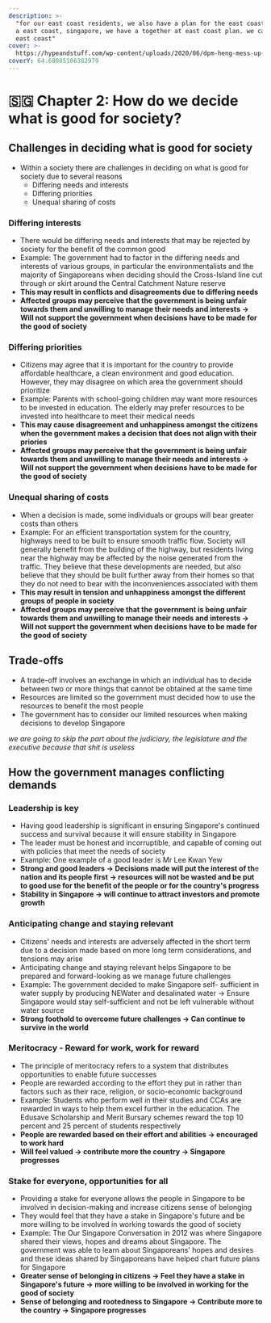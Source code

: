```yaml
---
description: >-
  "for our east coast residents, we also have a plan for the east coast. we have
  a east coast, singapore, we have a together at east coast plan. we care at
  east coast"
cover: >-
  https://hypeandstuff.com/wp-content/uploads/2020/06/dpm-heng-mess-up-nomination-day-speech-2.jpg
coverY: 64.68085106382979
---
```


# 🇸🇬 Chapter 2: How do we decide what is good for society?

## Challenges in deciding what is good for society

* Within a society there are challenges in deciding on what is good for society due to several reasons
  * Differing needs and interests
  * Differing priorities
  * Unequal sharing of costs

### Differing interests

* There would be differing needs and interests that may be rejected by society for the benefit of the common good
* Example: The government had to factor in the differing needs and interests of various groups, in particular the environmentalists and the majority of Singaporeans when deciding should the Cross-Island line cut through or skirt around the Central Catchment Nature reserve
* **This may result in conflicts and disagreements due to differing needs**
* **Affected groups may perceive that the government is being unfair towards them and unwilling to manage their needs and interests -> Will not support the government when decisions have to be made for the good of society**

### Differing priorities

* Citizens may agree that it is important for the country to provide affordable healthcare, a clean environment and good education. However, they may disagree on which area the government should prioritize
* Example: Parents with school-going children may want more resources to be invested in education. The elderly may prefer resources to be invested into healthcare to meet their medical needs
* **This may cause disagreement and unhappiness amongst the citizens when the government makes a decision that does not align with their priories**
* **Affected groups may perceive that the government is being unfair towards them and unwilling to manage their needs and interests -> Will not support the government when decisions have to be made for the good of society**

### Unequal sharing of costs

* When a decision is made, some individuals or groups will bear greater costs than others
* Example: For an efficient transportation system for the country, highways need to be built to ensure smooth traffic flow. Society will generally benefit from the building of the highway, but residents living near the highway may be affected by the noise generated from the traffic. They believe that these developments are needed, but also believe that they should be built further away from their homes so that they do not need to bear with the inconveniences associated with them
* **This may result in tension and unhappiness amongst the different groups of people in society**
* **Affected groups may perceive that the government is being unfair towards them and unwilling to manage their needs and interests -> Will not support the government when decisions have to be made for the good of society**

## Trade-offs

* A trade-off involves an exchange in which an individual has to decide between two or more things that cannot be obtained at the same time
* Resources are limited so the government must decided how to use the resources to benefit the most people
* The government has to consider our limited resources when making decisions to develop Singapore

_we are going to skip the part about the judiciary, the legislature and the executive because that shit is useless_

## How the government manages conflicting demands

### Leadership is key

* Having good leadership is significant in ensuring Singapore's continued success and survival because it will ensure stability in Singapore
* The leader must be honest and incorruptible, and capable of coming out with policies that meet the needs of society
* Example: One example of a good leader is Mr Lee Kwan Yew
* **Strong and good leaders -> Decisions made will put the interest of th**e **nation and its people first -> resources will not be wasted and be put to good use for the benefit of the people or for the country's progress**
* **Stability in Singapore -> will continue to attract investors and promote growth**

### Anticipating change and staying relevant

* Citizens' needs and interests are adversely affected in the short term due to a decision made based on more long term considerations, and tensions may arise
* Anticipating change and staying relevant helps Singapore to be prepared and forward-looking as we manage future challenges
* Example: The government decided to make Singapore self- sufficient in water supply by producing NEWater and desalinated water -> Ensure Singapore would stay self-sufficient and not be left vulnerable without water source
* **Strong foothold to overcome future challenges -> Can continue to survive in the world**

### Meritocracy - Reward for work, work for reward

* The principle of meritocracy refers to a system that distributes opportunities to enable future successes
* People are rewarded according to the effort they put in rather than factors such as their race, religion, or socio-economic background
* Example: Students who perform well in their studies and CCAs are rewarded in ways to help them excel further in the education. The Edusave Scholarship and Merit Bursary schemes reward the top 10 percent and 25 percent of students respectively
* **People are rewarded based on their effort and abilities -> encouraged to work hard**
* **Will feel valued -> contribute more the country -> Singapore progresses**

### Stake for everyone, opportunities for all

* Providing a stake for everyone allows the people in Singapore to be involved in decision-making and increase citizens sense of belonging
* They would feel that they have a stake in Singapore's future and be more willing to be involved in working towards the good of society
* Example: The Our Singapore Conversation in 2012 was where Singapore shared their views, hopes and dreams about Singapore. The government was able to learn about Singaporeans' hopes and desires and these ideas shared by Singaporeans have helped chart future plans for Singapore
* **Greater sense of belonging in citizens -> Feel they have a stake in Singapore's future -> more willing to be involved in working for the good of society**
* **Sense of belonging and rootedness to Singapore -> Contribute more to the country -> Singapore progresses**

